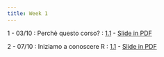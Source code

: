 ```yaml
---
title: Week 1
---
```


1 - 03/10
: Perchè questo corso?
  : [1.1](#) - [Slide in PDF](#)

2 - 07/10
: Iniziamo a conoscere R
  : [1.1](#) - [Slide in PDF](#)
